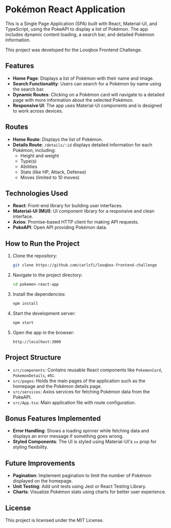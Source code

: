 
# Pokémon React Application

This is a Single Page Application (SPA) built with React, Material-UI, and TypeScript, using the PokeAPI to display a list of Pokémon. The app includes dynamic content loading, a search bar, and detailed Pokémon information.

This project was developed for the Looqbox Frontend Challenge.

## Features

- **Home Page**: Displays a list of Pokémon with their name and image.
- **Search Functionality**: Users can search for a Pokémon by name using the search bar.
- **Dynamic Routes**: Clicking on a Pokémon card will navigate to a detailed page with more information about the selected Pokémon.
- **Responsive UI**: The app uses Material-UI components and is designed to work across devices.
  
## Routes

- **Home Route**: Displays the list of Pokémon.
- **Details Route**: `/details/:id` displays detailed information for each Pokémon, including:
  - Height and weight
  - Type(s)
  - Abilities
  - Stats (like HP, Attack, Defense)
  - Moves (limited to 10 moves)

## Technologies Used

- **React**: Front-end library for building user interfaces.
- **Material-UI (MUI)**: UI component library for a responsive and clean interface.
- **Axios**: Promise-based HTTP client for making API requests.
- **PokeAPI**: Open API providing Pokémon data.

## How to Run the Project

1. Clone the repository:
   ```bash
   git clone https://github.com/carlsfi/looqbox-frontend-challenge

   ```

2. Navigate to the project directory:
   ```bash
   cd pokemon-react-app
   ```

3. Install the dependencies:
   ```bash
   npm install
   ```

4. Start the development server:
   ```bash
   npm start
   ```

5. Open the app in the browser:
   ```
   http://localhost:3000
   ```

## Project Structure

- `src/components`: Contains reusable React components like `PokemonCard`, `PokemonDetails`, etc.
- `src/pages`: Holds the main pages of the application such as the homepage and the Pokémon details page.
- `src/services`: Axios services for fetching Pokémon data from the PokeAPI.
- `src/App.tsx`: Main application file with route configuration.

## Bonus Features Implemented

- **Error Handling**: Shows a loading spinner while fetching data and displays an error message if something goes wrong.
- **Styled Components**: The UI is styled using Material-UI's `sx` prop for styling flexibility.
  
## Future Improvements

- **Pagination**: Implement pagination to limit the number of Pokémon displayed on the homepage.
- **Unit Testing**: Add unit tests using Jest or React Testing Library.
- **Charts**: Visualize Pokémon stats using charts for better user experience.

## License

This project is licensed under the MIT License.